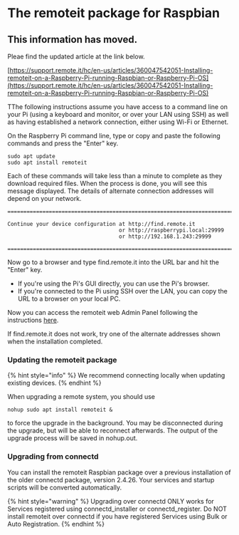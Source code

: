 # The remoteit package for Raspbian

## This information has moved.

Pleae find the updated article at the link below.

[https://support.remote.it/hc/en-us/articles/360047542051-Installing-remoteit-on-a-Raspberry-Pi-running-Raspbian-or-Raspberry-Pi-OS](https://support.remote.it/hc/en-us/articles/360047542051-Installing-remoteit-on-a-Raspberry-Pi-running-Raspbian-or-Raspberry-Pi-OS)

TThe following instructions assume you have access to a command line on your Pi \(using a keyboard and monitor, or over your LAN using SSH\) as well as having established a network connection, either using Wi-Fi or Ethernet.

On the Raspberry Pi command line, type or copy and paste the following commands and press the "Enter" key.

```text
sudo apt update
sudo apt install remoteit
```

Each of these commands will take less than a minute to complete as they download required files.  When the process is done, you will see this message displayed.  The details of alternate connection addresses will depend on your network.

```text
================================================================================

Continue your device configuration at http://find.remote.it
                                   or http://raspberrypi.local:29999
                                   or http://192.168.1.243:29999

================================================================================
```

Now go to a browser and type find.remote.it into the URL bar and hit the "Enter" key.

* If you're using the Pi's GUI directly, you can use the Pi's browser.
* If you're connected to the Pi using SSH over the LAN, you can copy the URL to a browser on your local PC.

Now you can access the remoteit web Admin Panel following the instructions [here](https://docs.remote.it/adding-remote.it-to-your-device/raspberry-pi-quick-start#find-your-pi-on-the-lan).

If find.remote.it does not work, try one of the alternate addresses shown when the installation completed.

### Updating the remoteit package

{% hint style="info" %}
We recommend connecting locally when updating existing devices. 
{% endhint %}

When upgrading a remote system, you should use 

```text
nohup sudo apt install remoteit &
```

 to force the upgrade in the background. You may be disconnected during the upgrade, but will be able to reconnect afterwards. The output of the upgrade process will be saved in nohup.out.

### Upgrading from connectd

You can install the remoteit Raspbian package over a previous installation of the older connectd package, version 2.4.26.  Your services and startup scripts will be converted automatically.

{% hint style="warning" %}
Upgrading over connectd ONLY works for Services registered using connectd\_installer or connectd\_register.  Do NOT install remoteit over connectd if you have registered Services using Bulk or Auto Registration.
{% endhint %}

